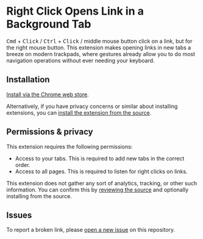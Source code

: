 # Right Click Opens Link in a Background Tab

<kbd>Cmd</kbd> + <kbd>Click</kbd> / <kbd>Ctrl</kbd> + <kbd>Click</kbd> / middle mouse button click on a link, but for the right mouse button. This extension makes opening links in new tabs a breeze on modern trackpads, where gestures already allow you to do most navigation operations without ever needing your keyboard.

## Installation

[Install via the Chrome web store](https://chrome.google.com/webstore/detail/right-click-opens-link-in/njboaameemdigbgpphlidpdcdjmkhfjm/).  

Alternatively, if you have privacy concerns or similar about installing extensions, you can [install the extension from the source](https://superuser.com/q/247651/162197).  

## Permissions & privacy

This extension requires the following permissions:  

 - Access to your tabs. This is required to add new tabs in the correct order.  
 - Access to all pages. This is required to listen for right clicks on links.  

This extension does not gather any sort of analytics, tracking, or other such information. You can confirm this by [reviewing the source](https://github.com/Etheryte/right-click-opens-link-in-a-background-tab/tree/master/extension) and optionally installing from the source.  

## Issues

To report a broken link, please [open a new issue](https://github.com/Etheryte/right-click-opens-link-in-a-background-tab/issues/new?template=broken-link.md&title=Broken+link) on this repository.
